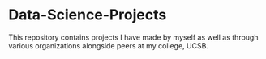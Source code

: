 # Data-Science-Projects
This repository contains projects I have made by myself as well as through various organizations alongside peers at my college, UCSB.
